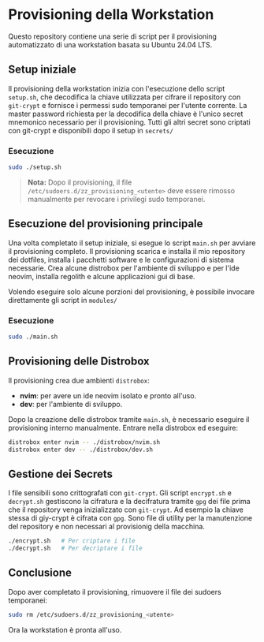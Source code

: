 # Provisioning della Workstation

Questo repository contiene una serie di script per il provisioning automatizzato di una workstation basata su Ubuntu 24.04 LTS. 

## Setup iniziale

Il provisioning della workstation inizia con l'esecuzione dello script `setup.sh`, che decodifica la chiave utilizzata
per cifrare il repository con `git-crypt` e fornisce i permessi sudo temporanei per l'utente corrente.
La master password richiesta per la decodifica della chiave è l'unico secret mnemonico necessario per il provisioning.
Tutti gli altri secret sono criptati con git-crypt e disponibili dopo il setup in `secrets/`
### Esecuzione

```bash
sudo ./setup.sh
```

> **Nota:** Dopo il provisioning, il file `/etc/sudoers.d/zz_provisioning_<utente>` deve essere rimosso manualmente per revocare i privilegi sudo temporanei.

## Esecuzione del provisioning principale

Una volta completato il setup iniziale, si esegue lo script `main.sh` per avviare il provisioning completo.
Il provisioning scarica e installa il mio repository dei dotfiles, installa i pacchetti software e le configurazioni di sistema necessarie.
Crea alcune distrobox per l'ambiente di sviluppo e per l'ide neovim, installa regolith e alcune applicazioni gui di base.

Volendo eseguire solo alcune porzioni del provisioning, è possibile invocare direttamente gli script in `modules/`

### Esecuzione

```bash
sudo ./main.sh
```

## Provisioning delle Distrobox

Il provisioning crea due ambienti `distrobox`:
- **nvim**: per avere un ide neovim isolato e pronto all'uso.
- **dev**: per l'ambiente di sviluppo.

Dopo la creazione delle distrobox tramite `main.sh`, è necessario eseguire il provisioning interno manualmente. 
Entrare nella distrobox ed eseguire:

```bash
distrobox enter nvim -- ./distrobox/nvim.sh
distrobox enter dev -- ./distrobox/dev.sh
```

## Gestione dei Secrets

I file sensibili sono crittografati con `git-crypt`. 
Gli script `encrypt.sh` e `decrypt.sh` gestiscono la cifratura e la decifratura tramite `gpg` dei file prima 
che il repository venga inizializzato con `git-crypt`. Ad esempio la chiave stessa di giy-crypt è cifrata con `gpg`.
Sono file di utility per la manutenzione del repository e non necessari al provisionig della macchina.

```bash
./encrypt.sh   # Per criptare i file
./decrypt.sh   # Per decriptare i file
```

## Conclusione

Dopo aver completato il provisioning, rimuovere il file dei sudoers temporanei:

```bash
sudo rm /etc/sudoers.d/zz_provisioning_<utente>
```

Ora la workstation è pronta all'uso.

